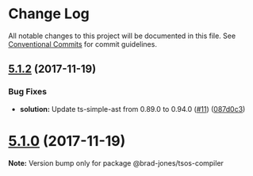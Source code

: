 # Change Log

All notable changes to this project will be documented in this file.
See [Conventional Commits](https://conventionalcommits.org) for commit guidelines.

<a name="5.1.2"></a>
## [5.1.2](https://github.com/brad-jones/tsos/compare/v5.1.1...v5.1.2) (2017-11-19)


### Bug Fixes

* **solution:** Update ts-simple-ast from 0.89.0 to 0.94.0 ([#11](https://github.com/brad-jones/tsos/issues/11)) ([087d0c3](https://github.com/brad-jones/tsos/commit/087d0c3))




<a name="5.1.0"></a>
# [5.1.0](https://github.com/brad-jones/tsos/compare/v5.0.1...v5.1.0) (2017-11-19)




**Note:** Version bump only for package @brad-jones/tsos-compiler
